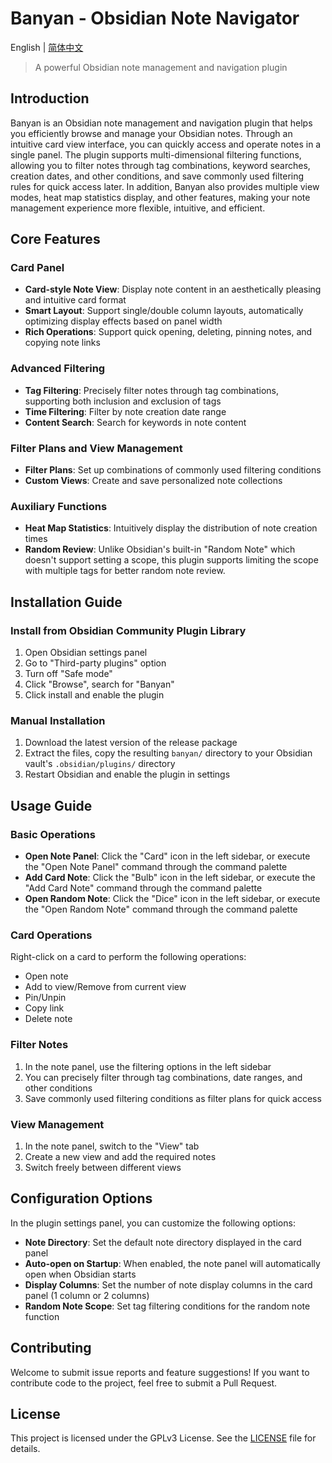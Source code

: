 # Banyan - Obsidian Note Navigator

English | [简体中文](./README_zh.md)

> A powerful Obsidian note management and navigation plugin

## Introduction

Banyan is an Obsidian note management and navigation plugin that helps you efficiently browse and manage your Obsidian notes.
Through an intuitive card view interface, you can quickly access and operate notes in a single panel.
The plugin supports multi-dimensional filtering functions, allowing you to filter notes through tag combinations, keyword searches, creation dates, and other conditions, and save commonly used filtering rules for quick access later.
In addition, Banyan also provides multiple view modes, heat map statistics display, and other features, making your note management experience more flexible, intuitive, and efficient.

## Core Features

### Card Panel

- **Card-style Note View**: Display note content in an aesthetically pleasing and intuitive card format
- **Smart Layout**: Support single/double column layouts, automatically optimizing display effects based on panel width
- **Rich Operations**: Support quick opening, deleting, pinning notes, and copying note links

### Advanced Filtering

- **Tag Filtering**: Precisely filter notes through tag combinations, supporting both inclusion and exclusion of tags
- **Time Filtering**: Filter by note creation date range
- **Content Search**: Search for keywords in note content

### Filter Plans and View Management

- **Filter Plans**: Set up combinations of commonly used filtering conditions
- **Custom Views**: Create and save personalized note collections

### Auxiliary Functions

- **Heat Map Statistics**: Intuitively display the distribution of note creation times
- **Random Review**: Unlike Obsidian's built-in "Random Note" which doesn't support setting a scope, this plugin supports limiting the scope with multiple tags for better random note review.

## Installation Guide

### Install from Obsidian Community Plugin Library

1. Open Obsidian settings panel
2. Go to "Third-party plugins" option
3. Turn off "Safe mode"
4. Click "Browse", search for "Banyan"
5. Click install and enable the plugin

### Manual Installation

1. Download the latest version of the release package
2. Extract the files, copy the resulting `banyan/` directory to your Obsidian vault's `.obsidian/plugins/` directory
3. Restart Obsidian and enable the plugin in settings

## Usage Guide

### Basic Operations

- **Open Note Panel**: Click the "Card" icon in the left sidebar, or execute the "Open Note Panel" command through the command palette
- **Add Card Note**: Click the "Bulb" icon in the left sidebar, or execute the "Add Card Note" command through the command palette
- **Open Random Note**: Click the "Dice" icon in the left sidebar, or execute the "Open Random Note" command through the command palette

### Card Operations

Right-click on a card to perform the following operations:
- Open note
- Add to view/Remove from current view
- Pin/Unpin
- Copy link
- Delete note

### Filter Notes

1. In the note panel, use the filtering options in the left sidebar
2. You can precisely filter through tag combinations, date ranges, and other conditions
3. Save commonly used filtering conditions as filter plans for quick access

### View Management

1. In the note panel, switch to the "View" tab
2. Create a new view and add the required notes
3. Switch freely between different views

## Configuration Options

In the plugin settings panel, you can customize the following options:

- **Note Directory**: Set the default note directory displayed in the card panel
- **Auto-open on Startup**: When enabled, the note panel will automatically open when Obsidian starts
- **Display Columns**: Set the number of note display columns in the card panel (1 column or 2 columns)
- **Random Note Scope**: Set tag filtering conditions for the random note function

## Contributing

Welcome to submit issue reports and feature suggestions! If you want to contribute code to the project, feel free to submit a Pull Request.

## License

This project is licensed under the GPLv3 License. See the [LICENSE](LICENSE) file for details.